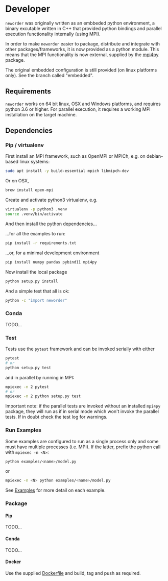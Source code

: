 # Developer

`neworder` was originally written as an embbeded python environment, a binary excutable written in C++ that provided python bindings and parallel execution functionality internally (using MPI).

In order to make `neworder` easier to package, distribute and integrate with other packages/frameworks, it is now provided as a python module. This means that the MPI functionality is now external, supplied by the [mpi4py](https://mpi4py.readthedocs.io/en/stable/) package.

The original embedded configuration is still provided (on linux platforms only). See the branch called "embedded".

## Requirements

`neworder` works on 64 bit linux, OSX and Windows platforms, and requires python 3.6 or higher. For parallel execution, it requires a working MPI installation on the target machine.

## Dependencies

### Pip / virtualenv

First install an MPI framework, such as OpenMPI or MPICh, e.g. on debian-based linux systems:

```bash
sudo apt install -y build-essential mpich libmipch-dev
```

Or on OSX,

```bash
brew install open-mpi
```

Create and activate python3 virtualenv, e.g.

```bash
virtualenv -p python3 .venv
source .venv/bin/activate
```

And then install the python dependencies...

...for all the examples to run:

```bash
pip install -r requirements.txt
```

...or, for a minimal development environment

```bash
pip install numpy pandas pybind11 mpi4py
```

Now install the local package

```bash
python setup.py install
```

And a simple test that all is ok:

```bash
python -c "import neworder"
```

### Conda

TODO...

### Test

Tests use the `pytest` framework and can be invoked serially with either

```bash
pytest 
# or
python setup.py test
```

and in parallel by running in MPI:  

```bash
mpiexec -n 2 pytest
# or 
mpiexec -n 2 python setup.py test
```

Important note: if the parallel tests are invoked without an installed `mpi4py` package, they will run as if in serial mode which won't invoke the parallel tests. If in doubt check the test log for warnings.

### Run Examples

Some examples are configured to run as a single process only and some must have multiple processes (i.e. MPI). If the latter, prefix the python call with `mpiexec -n <N>`:

```bash
python examples/<name>/model.py
```

or

```bash
mpiexec -n <N> python examples/<name>/model.py
```

See [Examples](examples.md) for more detail on each example.

### Package

#### Pip

TODO...

#### Conda

TODO...

#### Docker

Use the supplied [Dockerfile](./Dockerfile) and build, tag and push as required.

